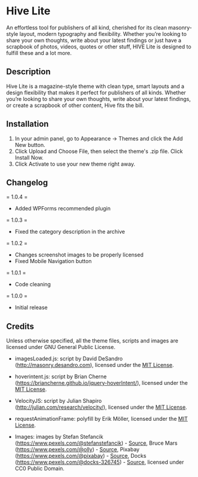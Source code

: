 # Hive Lite
An effortless tool for publishers of all kind, cherished for its clean masonry-style layout, modern typography and flexibility. Whether you’re looking to share your own thoughts, write about your latest findings or just have a scrapbook of photos, videos, quotes or other stuff, HIVE Lite is designed to fulfill these and a lot more.

## Description

Hive Lite is a magazine-style theme with clean type, smart layouts and a design flexibility that makes it perfect for publishers of all kinds. Whether you’re looking to share your own thoughts, write about your latest findings, or create a scrapbook of other content, Hive fits the bill.

## Installation

1. In your admin panel, go to Appearance -> Themes and click the Add New button.
2. Click Upload and Choose File, then select the theme's .zip file. Click Install Now.
3. Click Activate to use your new theme right away.

## Changelog

= 1.0.4 =
* Added WPForms recommended plugin

= 1.0.3 =
* Fixed the category description in the archive

= 1.0.2 =
* Changes screenshot images to be properly licensed 
* Fixed Mobile Navigation button

= 1.0.1 =
* Code cleaning

= 1.0.0 =
* Initial release

## Credits

Unless otherwise specified, all the theme files, scripts and images are licensed under GNU General Public License.

* imagesLoaded.js: script by David DeSandro (http://masonry.desandro.com), licensed under the [MIT License](http://opensource.org/licenses/mit-license.html).

* hoverintent.js: script by Brian Cherne (https://briancherne.github.io/jquery-hoverIntent/), licensed under the [MIT License](http://opensource.org/licenses/mit-license.html). 

* VelocityJS: script by Julian Shapiro (http://julian.com/research/velocity/), licensed under the [MIT License](http://opensource.org/licenses/mit-license.html).

* requestAnimationFrame: polyfill by Erik Möller, licensed under the [MIT License](http://opensource.org/licenses/mit-license.html).

* Images: images by Stefan Stefancik (https://www.pexels.com/@stefanstefancik) - [Source](https://www.pexels.com/photo/man-young-happy-smiling-91227/), Bruce Mars (https://www.pexels.com/@olly) - [Source](https://www.pexels.com/photo/women-s-white-and-black-button-up-collared-shirt-774909/), Pixabay (https://www.pexels.com/@pixabay) - [Source](https://www.pexels.com/photo/gray-scale-photography-of-woman-157886/), Docks (https://www.pexels.com/@docks-326745) - [Source](https://www.pexels.com/photo/person-holding-guitar-in-grayscale-photography-938975/), licensed under CC0 Public Domain.
